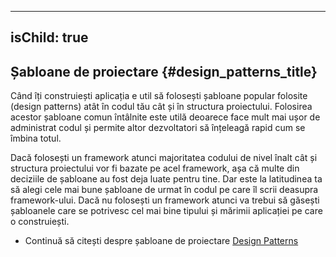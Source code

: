 
---
isChild: true
---

## Șabloane de proiectare {#design_patterns_title}

Când îți construiești aplicația e util să folosești șabloane popular folosite (design patterns) atât în codul tău cât și în structura
proiectului. Folosirea acestor șabloane comun întâlnite este utilă deoarece face mult mai ușor de administrat codul
și permite altor dezvoltatori să înțeleagă rapid cum se îmbina totul.

Dacă folosești un framework atunci majoritatea codului de nivel înalt cât și structura proiectului vor fi
bazate pe acel framework, așa că multe din deciziile de șabloane au fost deja luate pentru tine. Dar este
la latitudinea ta să alegi cele mai bune șabloane de urmat în codul pe care îl scrii deasupra framework-ului.
Dacă nu folosești un framework atunci va trebui să găsești șabloanele care se potrivesc cel mai bine tipului
și mărimii aplicației pe care o construiești.

* Continuă să citești despre șabloane de proiectare [Design Patterns](/pages/Design-Patterns.html)